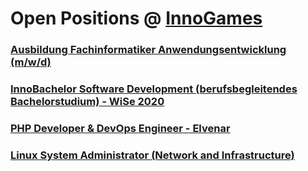 # Open Positions @ [InnoGames](https://www.innogames.com/career/detail/job?s=github_jobs_repo)

### [Ausbildung Fachinformatiker Anwendungsentwicklung \(m/w/d\)](ausbildung-fachinformatiker-anwendungsentwicklung-m-w-d.md)
### [InnoBachelor Software Development \(berufsbegleitendes Bachelorstudium\) - WiSe 2020](innobachelor-software-development-berufsbegleitendes-bachelorstudium-wise-2020.md)
### [PHP Developer & DevOps Engineer - Elvenar](php-developer-&-devops-engineer-elvenar.md)
### [Linux System Administrator \(Network and Infrastructure\)](linux-system-administrator-network-and-infrastructure.md)
